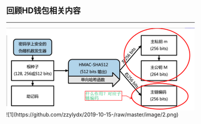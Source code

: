<h2>回顾HD钱包相关内容</h2>
<hr/>
<img src="http://github.com/zzylydx/2019-10-15-/raw/master/image/2.png">
![1](https://github.com/zzylydx/2019-10-15-/raw/master/image/2.png)
